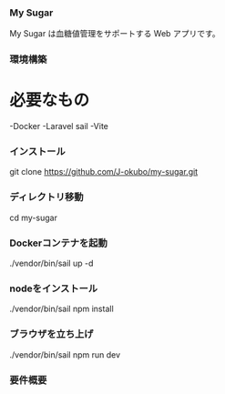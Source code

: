 ### My Sugar

My Sugar は血糖値管理をサポートする Web アプリです。

### 環境構築

# 必要なもの
-Docker
-Laravel sail
-Vite

### インストール
git clone https://github.com/J-okubo/my-sugar.git

### ディレクトリ移動
cd my-sugar

### Dockerコンテナを起動
./vendor/bin/sail up -d  

### nodeをインストール
./vendor/bin/sail npm install  

### ブラウザを立ち上げ
./vendor/bin/sail npm run dev


### 要件概要


